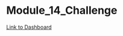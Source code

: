 # Module_14_Challenge

[Link to Dashboard](https://public.tableau.com/app/profile/janak.patel1395/viz/NYC_CitiBike_Analysis_16465772785720/CheckoutTimeforUsers?publish=yes)
